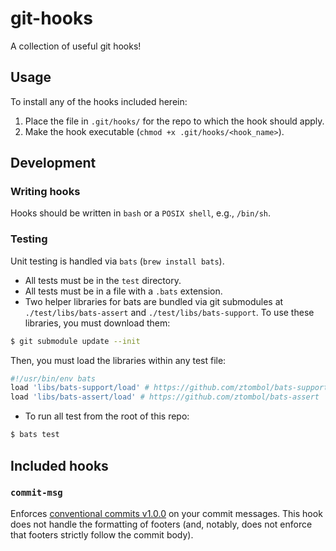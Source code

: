# git-hooks
A collection of useful git hooks!
## Usage
To install any of the hooks included herein:
1. Place the file in `.git/hooks/` for the repo to which the hook should apply.
1. Make the hook executable (`chmod +x .git/hooks/<hook_name>`).

## Development
### Writing hooks
Hooks should be written in `bash` or a `POSIX shell`, e.g., `/bin/sh`.

### Testing
Unit testing is handled via `bats` (`brew install bats`).

* All tests must be in the `test` directory.
* All tests must be in a file with a `.bats` extension.
* Two helper libraries for bats are bundled via git submodules at `./test/libs/bats-assert` and `./test/libs/bats-support`. To use these libraries, you must download them:
```bash
$ git submodule update --init
```
 Then, you must load the libraries within any test file:
```bash
#!/usr/bin/env bats
load 'libs/bats-support/load' # https://github.com/ztombol/bats-support
load 'libs/bats-assert/load' # https://github.com/ztombol/bats-assert
```
* To run all test from the root of this repo:
```bash
$ bats test
```

## Included hooks
### `commit-msg`
Enforces [conventional commits v1.0.0](https://www.conventionalcommits.org/en/v1.0.0/) on your commit messages. This hook does not handle the formatting of footers (and, notably, does not enforce that footers strictly follow the commit body).
